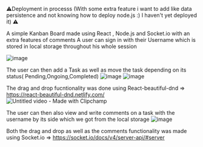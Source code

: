 ⚠️Deployment in processs (With some extra feature i want to add like data persistence and not knowing how to deploy node.js :) I haven't yet deployed it)  ⚠️

A simple Kanban Board made using React , Node.js and Socket.io with an extra features of comments 
A user can sign in with their Username which is stored in local storage throughout his whole session

![image](https://user-images.githubusercontent.com/91898040/233857195-824c4ba5-d185-473f-a047-8ad46ee4cb48.png)

The user can then add a Task as well as move the task depending on its status( Pending,Ongoing,Completed)
![image](https://user-images.githubusercontent.com/91898040/233857361-b440a4de-cc7b-4ca5-b3a8-b78f87526782.png)
![image](https://user-images.githubusercontent.com/91898040/233857364-3fcfbc8b-1808-46c0-b1a5-18fbbfaba7fe.png)

The drag and drop fucntionality was done using React-beautiful-dnd => https://react-beautiful-dnd.netlify.com/ 
![Untitled video - Made with Clipchamp](https://user-images.githubusercontent.com/91898040/233856853-8c0cefc2-b9a8-438d-a2fc-53e99c082e87.gif)

The user can then also view and write comments on a task with the username by its side which we got from the local storage
![image](https://user-images.githubusercontent.com/91898040/233857447-d979181d-d28d-4ba0-a112-40ade9d88c29.png)

Both the drag and drop as well as the comments functionality was made using Socket.io => https://socket.io/docs/v4/server-api/#server



